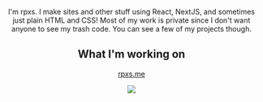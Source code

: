 <div class="container" align="center">
   <p>I'm rpxs. I make sites and other stuff using React, NextJS, and sometimes just plain HTML and CSS! Most of my work is private since I don't want anyone to see my trash code. You can see a few of my projects though.</p>
   <h2>What I'm working on</h2>
   <a href="https://rpxs.me" target="_blank">
      <p>rpxs.me
      <p>
   </a>
<tr>
<td>
   <img src="https://github-readme-stats.vercel.app/api?username=rpxs&theme=chartreuse-dark&count_private=true" />
</td>
   </tr>
</div>
